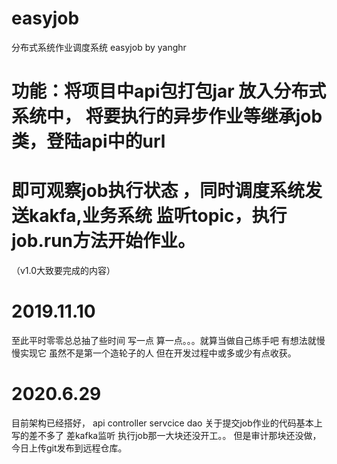 # easyjob
分布式系统作业调度系统 easyjob by yanghr

# 功能：将项目中api包打包jar 放入分布式系统中， 将要执行的异步作业等继承job类，登陆api中的url 
# 即可观察job执行状态 ，同时调度系统发送kakfa,业务系统 监听topic，执行job.run方法开始作业。
（v1.0大致要完成的内容）

# 2019.11.10

至此平时零零总总抽了些时间 写一点 算一点。。。就算当做自己练手吧 有想法就慢慢实现它
虽然不是第一个造轮子的人 但在开发过程中或多或少有点收获。


# 2020.6.29 
目前架构已经搭好， api controller servcice dao 关于提交job作业的代码基本上写的差不多了
差kafka监听 执行job那一大块还没开工。。
但是审计那块还没做， 今日上传git发布到远程仓库。

